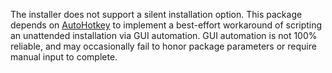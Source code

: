 The installer does not support a silent installation option. This package depends on [AutoHotkey](https://community.chocolatey.org/packages/autohotkey) to implement a best-effort workaround of scripting an unattended installation via GUI automation. GUI automation is not 100% reliable, and may occasionally fail to honor package parameters or require manual input to complete.
